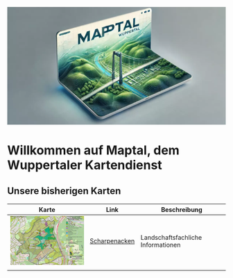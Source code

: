 ![Maptal](/docs/Maptal.webp)

# Willkommen auf Maptal, dem Wuppertaler Kartendienst

## Unsere bisherigen Karten

| Karte | Link |Beschreibung|
|-----|---------------|---|
|     ![Scharpenacken](/docs/Scharpenacken.jpg)|[Scharpenacken](https://maptal.github.io/Scharpenacken/)|Landschaftsfachliche Informationen|
|     |               |
